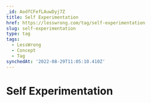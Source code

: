 ```yaml
---
_id: AodfCFefLAuwDyj7Z
title: Self Experimentation
href: https://lesswrong.com/tag/self-experimentation
slug: self-experimentation
type: tag
tags:
  - LessWrong
  - Concept
  - Tag
synchedAt: '2022-08-29T11:05:10.410Z'
---
```


# Self Experimentation
